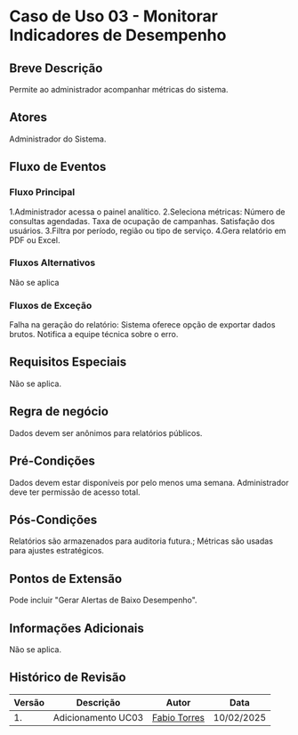
# Caso de Uso 03 - Monitorar Indicadores de Desempenho

## **Breve Descrição**
Permite ao administrador acompanhar métricas do sistema.

## **Atores**
Administrador do Sistema.

## **Fluxo de Eventos**

### **Fluxo Principal**
1.Administrador acessa o painel analítico.
2.Seleciona métricas:
	Número de consultas agendadas.
	Taxa de ocupação de campanhas.
	Satisfação dos usuários.
3.Filtra por período, região ou tipo de serviço.
4.Gera relatório em PDF ou Excel.

### **Fluxos Alternativos**
Não se aplica

### **Fluxos de Exceção**
Falha na geração do relatório:
	Sistema oferece opção de exportar dados brutos.
	Notifica a equipe técnica sobre o erro.

## **Requisitos Especiais**
Não se aplica.

## **Regra de negócio** 
Dados devem ser anônimos para relatórios públicos.

## **Pré-Condições** 
Dados devem estar disponíveis por pelo menos uma semana.
Administrador deve ter permissão de acesso total.

## **Pós-Condições**
Relatórios são armazenados para auditoria futura.;
Métricas são usadas para ajustes estratégicos.

## **Pontos de Extensão**
Pode incluir "Gerar Alertas de Baixo Desempenho".

## **Informações Adicionais**
Não se aplica.


## **Histórico de Revisão**

| Versão | Descrição | Autor | Data |
| ------ | ------------------------------------------------------------------- | ------------ |---------- |
| 1. | Adicionamento UC03 | [Fabio Torres](http://github.com/fabioaletorres) | 10/02/2025 |